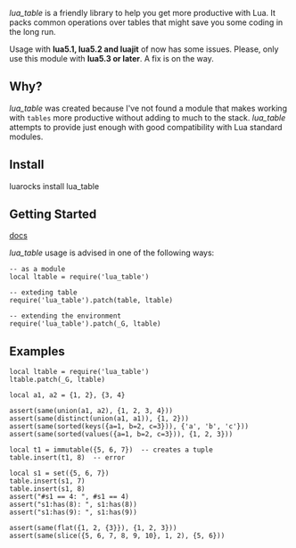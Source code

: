 *lua_table* is a friendly library to help you get more productive with Lua. It packs
common operations over tables that might save you some coding in the long run.

Usage with **lua5.1, lua5.2 and luajit** of now has some issues. Please, only use this module with **lua5.3 or later**. A fix is on the way.  

## Why?

*lua_table* was created because I've not found a module that makes working
with `tables` more productive without adding to much to the stack. *lua_table*
attempts to provide just enough with good compatibility with Lua standard modules.

## Install

luarocks install lua_table

## Getting Started

[docs](https://github.com/italomaia/lua_table/blob/master/docs/index.html)

*lua_table* usage is advised in one of the following ways:

```
-- as a module
local ltable = require('lua_table')

-- exteding table
require('lua_table').patch(table, ltable)

-- extending the environment
require('lua_table').patch(_G, ltable)
```

## Examples

```
local ltable = require('lua_table')
ltable.patch(_G, ltable)

local a1, a2 = {1, 2}, {3, 4}

assert(same(union(a1, a2), {1, 2, 3, 4}))
assert(same(distinct(union(a1, a1)), {1, 2}))
assert(same(sorted(keys({a=1, b=2, c=3})), {'a', 'b', 'c'}))
assert(same(sorted(values({a=1, b=2, c=3})), {1, 2, 3}))

local t1 = immutable({5, 6, 7})  -- creates a tuple
table.insert(t1, 8)  -- error

local s1 = set({5, 6, 7})
table.insert(s1, 7)
table.insert(s1, 8)
assert("#s1 == 4: ", #s1 == 4)
assert("s1:has(8): ", s1:has(8))
assert("s1:has(9): ", s1:has(9))

assert(same(flat({1, 2, {3}}), {1, 2, 3}))
assert(same(slice({5, 6, 7, 8, 9, 10}, 1, 2), {5, 6}))
```
